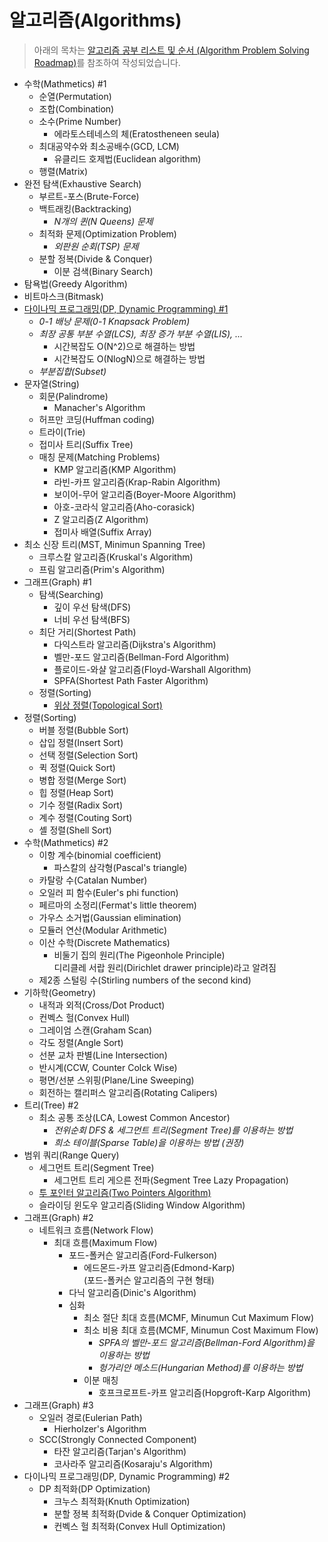 # 알고리즘(Algorithms)

> 아래의 목차는 [알고리즘 공부 리스트 및 순서 (Algorithm Problem Solving Roadmap)](https://stack07142.tistory.com/228?category=234519)를 참조하여 작성되었습니다.

- 수학(Mathmetics) #1
  - 순열(Permutation)
  - 조합(Combination)
  - 소수(Prime Number)
    - 에라토스테네스의 체(Eratostheneen seula)
  - 최대공약수와 최소공배수(GCD, LCM)
    - 유클리드 호제법(Euclidean algorithm)
  - 행렬(Matrix)
- 완전 탐색(Exhaustive Search)
  - 부르트-포스(Brute-Force)
  - 백트래킹(Backtracking)
    - _N개의 퀸(N Queens) 문제_
  - 최적화 문제(Optimization Problem)
    - _외판원 순회(TSP) 문제_
  - 분할 정복(Divide & Conquer)
    - 이분 검색(Binary Search)
- 탐욕법(Greedy Algorithm)
- 비트마스크(Bitmask)
- [다이나믹 프로그래밍(DP, Dynamic Programming) #1](./contents/Dynamic-Programming-01.md)
  - _0-1 배낭 문제(0-1 Knapsack Problem)_
  - _최장 공통 부분 수열(LCS), 최장 증가 부분 수열(LIS), ..._
    - 시간복잡도 O(N^2)으로 해결하는 방법
    - 시간복잡도 O(NlogN)으로 해결하는 방법
  - _부분집합(Subset)_
- 문자열(String)
  - 회문(Palindrome)
    - Manacher's Algorithm
  - 허프만 코딩(Huffman coding)
  - 트라이(Trie)
  - 접미사 트리(Suffix Tree)
  - 매칭 문제(Matching Problems)
    - KMP 알고리즘(KMP Algorithm)
    - 라빈-카프 알고리즘(Krap-Rabin Algorithm)
    - 보이어-무어 알고리즘(Boyer-Moore Algorithm)
    - 아호-코라식 알고리즘(Aho-corasick)
    - Z 알고리즘(Z Algorithm)
    - 접미사 배열(Suffix Array)
- 최소 신장 트리(MST, Minimun Spanning Tree)
  - 크루스칼 알고리즘(Kruskal's Algorithm)
  - 프림 알고리즘(Prim's Algorithm)
- 그래프(Graph) #1
  - 탐색(Searching)
    - 깊이 우선 탐색(DFS)
    - 너비 우선 탐색(BFS)
  - 최단 거리(Shortest Path)
    - 다익스트라 알고리즘(Dijkstra's Algorithm)
    - 벨만-포드 알고리즘(Bellman-Ford Algorithm)
    - 플로이드-와샬 알고리즘(Floyd-Warshall Algorithm)
    - SPFA(Shortest Path Faster Algorithm)
  - 정렬(Sorting)
    - [위상 정렬(Topological Sort)](./contents/Topological-Sort.md)
- 정렬(Sorting)
  - 버블 정렬(Bubble Sort)
  - 삽입 정렬(Insert Sort)
  - 선택 정렬(Selection Sort)
  - 퀵 정렬(Quick Sort)
  - 병합 정렬(Merge Sort)
  - 힙 정렬(Heap Sort)
  - 기수 정렬(Radix Sort)
  - 계수 정렬(Couting Sort)
  - 셸 정렬(Shell Sort)
- 수학(Mathmetics) #2
  - 이항 계수(binomial coefficient)
    - 파스칼의 삼각형(Pascal's triangle)
  - 카탈랑 수(Catalan Number)
  - 오일러 피 함수(Euler's phi function)
  - 페르마의 소정리(Fermat's little theorem)
  - 가우스 소거법(Gaussian elimination)
  - 모듈러 연산(Modular Arithmetic)
  - 이산 수학(Discrete Mathematics)
    - 비둘기 집의 원리(The Pigeonhole Principle)  
      디리클레 서랍 원리(Dirichlet drawer principle)라고 알려짐
  - 제2종 스털링 수(Stirling numbers of the second kind)
- 기하학(Geometry)
  - 내적과 외적(Cross/Dot Product)
  - 컨벡스 헐(Convex Hull)
  - 그레이엄 스캔(Graham Scan)
  - 각도 정렬(Angle Sort)
  - 선분 교차 판별(Line Intersection)
  - 반시계(CCW, Counter Colck Wise)
  - 평면/선분 스위핑(Plane/Line Sweeping)
  - 회전하는 캘리퍼스 알고리즘(Rotating Calipers)
- 트리(Tree) #2
  - 최소 공통 조상(LCA, Lowest Common Ancestor)
    - _전위순회 DFS & 세그먼트 트리(Segment Tree)를 이용하는 방법_
    - _희소 테이블(Sparse Table)을 이용하는 방법 (권장)_
- 범위 쿼리(Range Query)
  - 세그먼트 트리(Segment Tree)
    - 세그먼트 트리 게으른 전파(Segment Tree Lazy Propagation)
  - [투 포인터 알고리즘(Two Pointers Algorithm)](./contents/Two-Pointers.md)
  - 슬라이딩 윈도우 알고리즘(Sliding Window Algorithm)
- 그래프(Graph) #2
  - 네트워크 흐름(Network Flow)
    - 최대 흐름(Maximum Flow)
      - 포드-폴커슨 알고리즘(Ford-Fulkerson)
        - 에드몬드-카프 알고리즘(Edmond-Karp)  
          (포드-폴커슨 알고리즘의 구현 형태)
      - 다닉 알고리즘(Dinic's Algorithm)
      - 심화
        - 최소 절단 최대 흐름(MCMF, Minumun Cut Maximum Flow)
        - 최소 비용 최대 흐름(MCMF, Minumun Cost Maximum Flow)
          - _SPFA의 벨만-포드 알고리즘(Bellman-Ford Algorithm)을 이용하는 방법_
          - _헝가리안 메소드(Hungarian Method)를 이용하는 방법_
        - 이분 매칭
          - 호프크로프트-카프 알고리즘(Hopgroft-Karp Algorithm)
- 그래프(Graph) #3
  - 오일러 경로(Eulerian Path)
    - Hierholzer's Algorithm
  - SCC(Strongly Connected Component)
    - 타잔 알고리즘(Tarjan's Algorithm)
    - 코사라주 알고리즘(Kosaraju's Algorithm)
- 다이나믹 프로그래밍(DP, Dynamic Programming) #2
  - DP 최적화(DP Optimization)
    - 크누스 최적화(Knuth Optimization)
    - 분할 정복 최적화(Dvide & Conquer Optimization)
    - 컨벡스 헐 최적화(Convex Hull Optimization)
